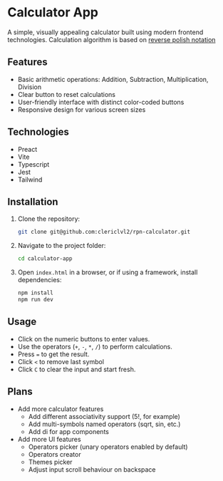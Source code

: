 # Calculator App

A simple, visually appealing calculator built using modern frontend technologies.
Calculation algorithm is based on [reverse polish notation](https://en.wikipedia.org/wiki/Shunting_yard_algorithm)

## Features
- Basic arithmetic operations: Addition, Subtraction, Multiplication, Division
- Clear button to reset calculations
- User-friendly interface with distinct color-coded buttons
- Responsive design for various screen sizes

## Technologies
- Preact
- Vite
- Typescript
- Jest
- Tailwind

## Installation
1. Clone the repository:
   ```sh
   git clone git@github.com:clericlvl2/rpn-calculator.git
   ```
2. Navigate to the project folder:
   ```sh
   cd calculator-app
   ```
3. Open `index.html` in a browser, or if using a framework, install dependencies:
   ```sh
   npm install
   npm run dev
   ```

## Usage
- Click on the numeric buttons to enter values.
- Use the operators (`+`, `-`, `*`, `/`) to perform calculations.
- Press `=` to get the result.
- Click `<` to remove last symbol
- Click `C` to clear the input and start fresh.

## Plans

- Add more calculator features
  - Add different associativity support (5!, for example)
  - Add multi-symbols named operators (sqrt, sin, etc.)
  - Add di for app components
- Add more UI features
  - Operators picker (unary operators enabled by default)
  - Operators creator
  - Themes picker
  - Adjust input scroll behaviour on backspace

